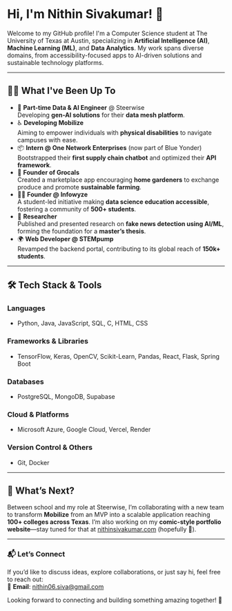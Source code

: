 # Hi, I'm Nithin Sivakumar! 👋  
Welcome to my GitHub profile! I'm a Computer Science student at The University of Texas at Austin, specializing in **Artificial Intelligence (AI)**, **Machine Learning (ML)**, and **Data Analytics**. My work spans diverse domains, from accessibility-focused apps to AI-driven solutions and sustainable technology platforms.  

---

## 👨‍💻 **What I've Been Up To**  
- 🤖 **Part-time Data & AI Engineer** @ Steerwise  
   Developing **gen-AI solutions** for their **data mesh platform**.  
- ♿ **Developing Mobilize**  
   Aiming to empower individuals with **physical disabilities** to navigate campuses with ease.  
- 📦 **Intern @ One Network Enterprises** (now part of Blue Yonder)  
   Bootstrapped their **first supply chain chatbot** and optimized their **API framework**.  
- 🌱 **Founder of Grocals**  
   Created a marketplace app encouraging **home gardeners** to exchange produce and promote **sustainable farming**.  
- 👨‍🏫 **Founder @ Infowyze**  
   A student-led initiative making **data science education accessible**, fostering a community of **500+ students**.  
- 📰 **Researcher**  
   Published and presented research on **fake news detection using AI/ML**, forming the foundation for a **master’s thesis**.  
- 🌍 **Web Developer @ STEMpump**  
   Revamped the backend portal, contributing to its global reach of **150k+ students**.  

---

## 🛠 **Tech Stack & Tools**  

### **Languages**  
- Python, Java, JavaScript, SQL, C, HTML, CSS  

### **Frameworks & Libraries**  
- TensorFlow, Keras, OpenCV, Scikit-Learn, Pandas, React, Flask, Spring Boot  

### **Databases**  
- PostgreSQL, MongoDB, Supabase  

### **Cloud & Platforms**  
- Microsoft Azure, Google Cloud, Vercel, Render  

### **Version Control & Others**  
- Git, Docker  

---

## 🌟 **What’s Next?**  
Between school and my role at Steerwise, I’m collaborating with a new team to transform **Mobilize** from an MVP into a scalable application reaching **100+ colleges across Texas**. I’m also working on my **comic-style portfolio website**—stay tuned for that at [nithinsivakumar.com](http://nithinsivakumar.com) (hopefully 🤞).  

---

### 📬 **Let’s Connect**  
If you’d like to discuss ideas, explore collaborations, or just say hi, feel free to reach out:  
📧 **Email**: [nithin06.siva@gmail.com](mailto:nithin06.siva@gmail.com)  

Looking forward to connecting and building something amazing together! 🚀  
